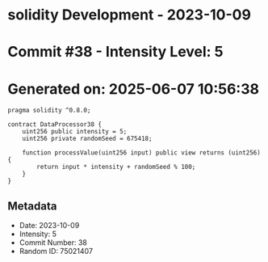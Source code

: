 ﻿# solidity Development - 2023-10-09
# Commit #38 - Intensity Level: 5
# Generated on: 2025-06-07 10:56:38
```solidity
pragma solidity ^0.8.0;

contract DataProcessor38 {
    uint256 public intensity = 5;
    uint256 private randomSeed = 675418;

    function processValue(uint256 input) public view returns (uint256) {
        return input * intensity + randomSeed % 100;
    }
}
```
## Metadata
- Date: 2023-10-09
- Intensity: 5
- Commit Number: 38
- Random ID: 75021407
